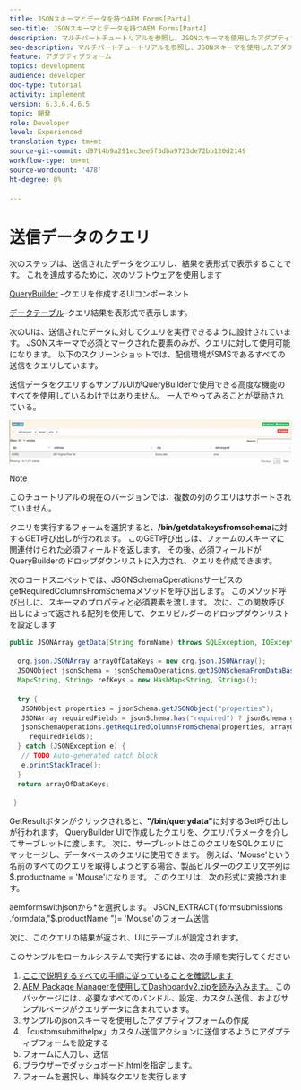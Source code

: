 ```yaml
---
title: JSONスキーマとデータを持つAEM Forms[Part4]
seo-title: JSONスキーマとデータを持つAEM Forms[Part4]
description: マルチパートチュートリアルを参照し、JSONスキーマを使用したアダプティブフォームの作成、送信されたデータのクエリに関する手順を実行してください。
seo-description: マルチパートチュートリアルを参照し、JSONスキーマを使用したアダプティブフォームの作成、送信されたデータのクエリに関する手順を実行してください。
feature: アダプティブフォーム
topics: development
audience: developer
doc-type: tutorial
activity: implement
version: 6.3,6.4,6.5
topic: 開発
role: Developer
level: Experienced
translation-type: tm+mt
source-git-commit: d9714b9a291ec3ee5f3dba9723de72bb120d2149
workflow-type: tm+mt
source-wordcount: '478'
ht-degree: 0%

---
```



# 送信データのクエリ


次のステップは、送信されたデータをクエリし、結果を表形式で表示することです。 これを達成するために、次のソフトウェアを使用します

[QueryBuilder](https://querybuilder.js.org/) -クエリを作成するUIコンポーネント

[データテーブル](https://datatables.net/)-クエリ結果を表形式で表示します。

次のUIは、送信されたデータに対してクエリを実行できるように設計されています。 JSONスキーマで必須とマークされた要素のみが、クエリに対して使用可能になります。 以下のスクリーンショットでは、配信環境がSMSであるすべての送信をクエリしています。

送信データをクエリするサンプルUIがQueryBuilderで使用できる高度な機能のすべてを使用しているわけではありません。 一人でやってみることが奨励されている。

![querybuilder](assets/querybuilderui.gif)

>[!NOTE]
>
>このチュートリアルの現在のバージョンでは、複数の列のクエリはサポートされていません。

クエリを実行するフォームを選択すると、**/bin/getdatakeysfromschema**&#x200B;に対するGET呼び出しが行われます。 このGET呼び出しは、フォームのスキーマに関連付けられた必須フィールドを返します。 その後、必須フィールドがQueryBuilderのドロップダウンリストに入力され、クエリを作成できます。

次のコードスニペットでは、JSONSchemaOperationsサービスのgetRequiredColumnsFromSchemaメソッドを呼び出します。 このメソッド呼び出しに、スキーマのプロパティと必須要素を渡します。 次に、この関数呼び出しによって返される配列を使用して、クエリビルダーのドロップダウンリストを設定します

```java
public JSONArray getData(String formName) throws SQLException, IOException {

  org.json.JSONArray arrayOfDataKeys = new org.json.JSONArray();
  JSONObject jsonSchema = jsonSchemaOperations.getJSONSchemaFromDataBase(formName);
  Map<String, String> refKeys = new HashMap<String, String>();

  try {
   JSONObject properties = jsonSchema.getJSONObject("properties");
   JSONArray requiredFields = jsonSchema.has("required") ? jsonSchema.getJSONArray("required") : null;
   jsonSchemaOperations.getRequiredColumnsFromSchema(properties, arrayOfDataKeys, "", jsonSchema, refKeys,
     requiredFields);
  } catch (JSONException e) {
   // TODO Auto-generated catch block
   e.printStackTrace();
  }
  return arrayOfDataKeys;

 }
```

GetResultボタンがクリックされると、**&quot;/bin/querydata&quot;**&#x200B;に対するGet呼び出しが行われます。 QueryBuilder UIで作成したクエリを、クエリパラメータを介してサーブレットに渡します。 次に、サーブレットはこのクエリをSQLクエリにマッセージし、データベースのクエリに使用できます。 例えば、&#39;Mouse&#39;という名前のすべてのクエリを取得しようとする場合、製品ビルダーのクエリ文字列は$.productname = &#39;Mouse&#39;になります。 このクエリは、次の形式に変換されます。

aemformswithjsonから*を選択します。  JSON_EXTRACT( formsubmissions .formdata,&quot;$.productName &quot;)= &#39;Mouse&#39;のフォーム送信

次に、このクエリの結果が返され、UIにテーブルが設定されます。

このサンプルをローカルシステムで実行するには、次の手順を実行してください

1. [ここで説明するすべての手順に従っていることを確認します](part2.md)
1. [AEM Package Managerを使用してDashboardv2.zipを読み込みます。](assets/dashboardv2.zip) このパッケージには、必要なすべてのバンドル、設定、カスタム送信、およびサンプルページがクエリデータに含まれています。
1. サンプルのjsonスキーマを使用したアダプティブフォームの作成
1. 「customsubmithelpx」カスタム送信アクションに送信するようにアダプティブフォームを設定する
1. フォームに入力し、送信
1. ブラウザーで[ダッシュボード.html](http://localhost:4502/content/AemForms/dashboard.html)を指定します。
1. フォームを選択し、単純なクエリを実行します

